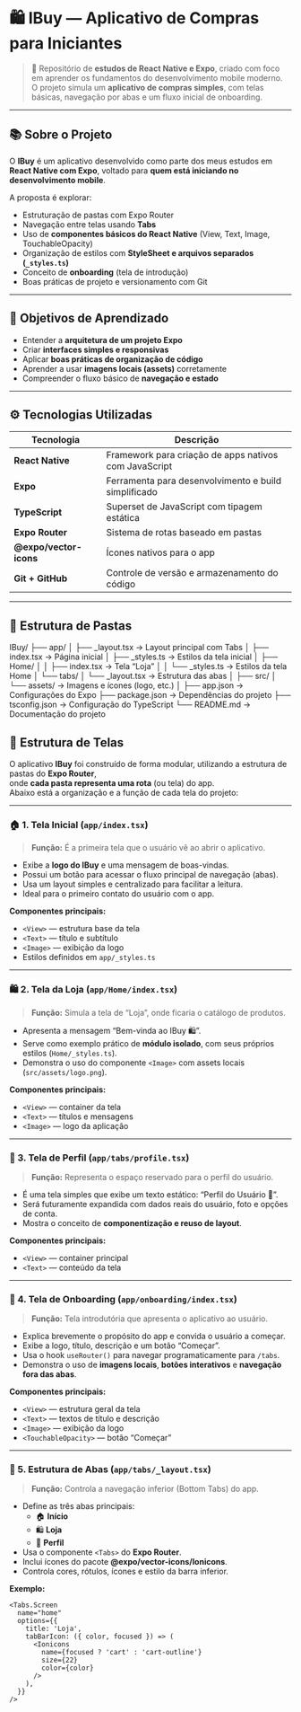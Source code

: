 # 🛍️ IBuy — Aplicativo de Compras para Iniciantes  

> 📱 Repositório de **estudos de React Native e Expo**, criado com foco em aprender os fundamentos do desenvolvimento mobile moderno.  
> O projeto simula um **aplicativo de compras simples**, com telas básicas, navegação por abas e um fluxo inicial de onboarding.

---

## 📚 Sobre o Projeto

O **IBuy** é um aplicativo desenvolvido como parte dos meus estudos em **React Native com Expo**, voltado para **quem está iniciando no desenvolvimento mobile**.

A proposta é explorar:

- Estruturação de pastas com Expo Router  
- Navegação entre telas usando **Tabs**  
- Uso de **componentes básicos do React Native** (View, Text, Image, TouchableOpacity)  
- Organização de estilos com **StyleSheet e arquivos separados (`_styles.ts`)**  
- Conceito de **onboarding** (tela de introdução)  
- Boas práticas de projeto e versionamento com Git  

---

## 🧠 Objetivos de Aprendizado

- Entender a **arquitetura de um projeto Expo**
- Criar **interfaces simples e responsivas**
- Aplicar **boas práticas de organização de código**
- Aprender a usar **imagens locais (assets)** corretamente
- Compreender o fluxo básico de **navegação e estado**

---

## ⚙️ Tecnologias Utilizadas

| Tecnologia | Descrição |
|-------------|------------|
| **React Native** | Framework para criação de apps nativos com JavaScript |
| **Expo** | Ferramenta para desenvolvimento e build simplificado |
| **TypeScript** | Superset de JavaScript com tipagem estática |
| **Expo Router** | Sistema de rotas baseado em pastas |
| **@expo/vector-icons** | Ícones nativos para o app |
| **Git + GitHub** | Controle de versão e armazenamento do código |

---

## 🧩 Estrutura de Pastas
IBuy/
├── app/
│   ├── _layout.tsx        → Layout principal com Tabs
│   ├── index.tsx          → Página inicial
│   ├── _styles.ts         → Estilos da tela inicial
│   ├── Home/
│   │   ├── index.tsx      → Tela “Loja”
│   │   └── _styles.ts     → Estilos da tela Home
│   └── tabs/
│       └── _layout.tsx    → Estrutura das abas
│
├── src/
│   └── assets/            → Imagens e ícones (logo, etc.)
│
├── app.json               → Configurações do Expo
├── package.json           → Dependências do projeto
├── tsconfig.json          → Configuração do TypeScript
└── README.md              → Documentação do projeto

## 📱 Estrutura de Telas

O aplicativo **IBuy** foi construído de forma modular, utilizando a estrutura de pastas do **Expo Router**,  
onde **cada pasta representa uma rota** (ou tela) do app.  
Abaixo está a organização e a função de cada tela do projeto:

---

### 🏠 1. Tela Inicial (`app/index.tsx`)
> **Função:** É a primeira tela que o usuário vê ao abrir o aplicativo.

- Exibe a **logo do IBuy** e uma mensagem de boas-vindas.  
- Possui um botão para acessar o fluxo principal de navegação (abas).  
- Usa um layout simples e centralizado para facilitar a leitura.  
- Ideal para o primeiro contato do usuário com o app.

**Componentes principais:**
- `<View>` — estrutura base da tela  
- `<Text>` — título e subtítulo  
- `<Image>` — exibição da logo  
- Estilos definidos em `app/_styles.ts`

---

### 🛍️ 2. Tela da Loja (`app/Home/index.tsx`)
> **Função:** Simula a tela de “Loja”, onde ficaria o catálogo de produtos.

- Apresenta a mensagem “Bem-vinda ao IBuy 🛍️”.  
- Serve como exemplo prático de **módulo isolado**, com seus próprios estilos (`Home/_styles.ts`).  
- Demonstra o uso do componente `<Image>` com assets locais (`src/assets/logo.png`).

**Componentes principais:**
- `<View>` — container da tela  
- `<Text>` — títulos e mensagens  
- `<Image>` — logo da aplicação  

---

### 👤 3. Tela de Perfil (`app/tabs/profile.tsx`)
> **Função:** Representa o espaço reservado para o perfil do usuário.

- É uma tela simples que exibe um texto estático: “Perfil do Usuário 👤”.  
- Será futuramente expandida com dados reais do usuário, foto e opções de conta.  
- Mostra o conceito de **componentização e reuso de layout**.

**Componentes principais:**
- `<View>` — container principal  
- `<Text>` — conteúdo da tela  

---

### 🚀 4. Tela de Onboarding (`app/onboarding/index.tsx`)
> **Função:** Tela introdutória que apresenta o aplicativo ao usuário.

- Explica brevemente o propósito do app e convida o usuário a começar.  
- Exibe a logo, título, descrição e um botão “Começar”.  
- Usa o hook `useRouter()` para navegar programaticamente para `/tabs`.  
- Demonstra o uso de **imagens locais**, **botões interativos** e **navegação fora das abas**.

**Componentes principais:**
- `<View>` — estrutura geral da tela  
- `<Text>` — textos de título e descrição  
- `<Image>` — exibição da logo  
- `<TouchableOpacity>` — botão “Começar”  

---

### 🧭 5. Estrutura de Abas (`app/tabs/_layout.tsx`)
> **Função:** Controla a navegação inferior (Bottom Tabs) do app.

- Define as três abas principais:  
  - 🏠 **Início**  
  - 🛍️ **Loja**  
  - 👤 **Perfil**
- Usa o componente `<Tabs>` do **Expo Router**.  
- Inclui ícones do pacote **@expo/vector-icons/Ionicons**.  
- Controla cores, rótulos, ícones e estilo da barra inferior.

**Exemplo:**
```tsx
<Tabs.Screen
  name="home"
  options={{
    title: 'Loja',
    tabBarIcon: ({ color, focused }) => (
      <Ionicons
        name={focused ? 'cart' : 'cart-outline'}
        size={22}
        color={color}
      />
    ),
  }}
/>

